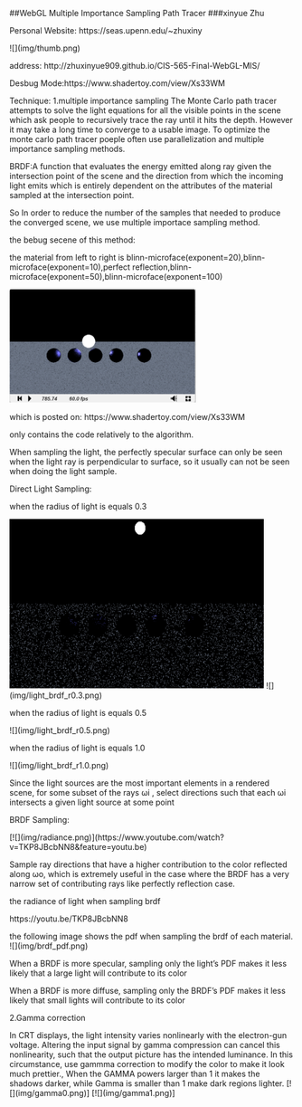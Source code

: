 ##WebGL Multiple Importance Sampling Path Tracer
###xinyue Zhu
<p>Personal Website: https://seas.upenn.edu/~zhuxiny</p>
![](img/thumb.png)
<p>address: http://zhuxinyue909.github.io/CIS-565-Final-WebGL-MIS/</p>
<p>Desbug Mode:https://www.shadertoy.com/view/Xs33WM</p>
Technique:
1.multiple importance sampling
The Monte Carlo path tracer attempts to solve the light equations for all the visible points in the scene which ask people to recursively trace the ray until it hits the depth. However it may take a long time to converge to a usable image. To optimize the monte carlo path tracer poeple often use parallelization and multiple importance sampling methods. 
<p>BRDF:A function that evaluates the energy emitted along ray given the intersection point of the scene and the direction from which the incoming light emits which is entirely dependent on the attributes of the material sampled at the intersection point. </p>
<p>So In order to reduce the number of the samples that needed to produce the converged scene, we use multiple importace sampling method.</p>
<p> the bebug secene of this method:</p>
<p>the material from left to right is blinn-microface(exponent=20),blinn-microface(exponent=10),perfect reflection,blinn-microface(exponent=50),blinn-microface(exponent=100)</p>
<img src="img/shadertoy.png" width="330" height="200">
<p>which is posted on: https://www.shadertoy.com/view/Xs33WM</p>
<p>only contains the code relatively to the algorithm.

When sampling the light, the perfectly specular surface can only be seen when the light ray is perpendicular to surface, so it usually can not be seen when doing the light sample.
<p>Direct Light Sampling: </p>
<p>when the radius of light is equals 0.3</p>
<img src="img/light_brdf_r0.3.png" width="450" height="300">
![](img/light_brdf_r0.3.png)
<p>when the radius of light is equals 0.5</p>
![](img/light_brdf_r0.5.png)
<p>when the radius of light is equals 1.0</p>
![](img/light_brdf_r1.0.png)
<p>Since the light sources are the most important elements in a rendered scene, for some subset of the rays ωi , select directions such that each ωi intersects a given light source at some point</p>
<p>BRDF Sampling: </p>
[![](img/radiance.png)](https://www.youtube.com/watch?v=TKP8JBcbNN8&feature=youtu.be)
<p>Sample ray directions that have a higher contribution to the color reflected along ωo, which is extremely useful in the case where the BRDF has a very narrow set of contributing rays like perfectly reflection case.</p>
<p>the radiance of light when sampling brdf</p>
https://youtu.be/TKP8JBcbNN8
<p>the following image shows the pdf when sampling the brdf of each material.
![](img/brdf_pdf.png)
<p>When a BRDF is more specular, sampling only the light’s PDF makes it less likely that a large light will contribute to its color </p>
<p>When a BRDF is more diffuse, sampling only the BRDF’s PDF makes it less likely that small lights will contribute to its color </p>


<p>2.Gamma correction</p>
In CRT displays, the light intensity varies nonlinearly with the electron-gun voltage. Altering the input signal by gamma compression can cancel this nonlinearity, such that the output picture has the intended luminance. In this circumstance, use gammma correction to modify the color to make it look much prettier., When the GAMMA powers larger than 1 it makes the shadows darker, while Gamma is  smaller than 1 make dark regions lighter.
[![](img/gamma0.png)]
[![](img/gamma1.png)]





















